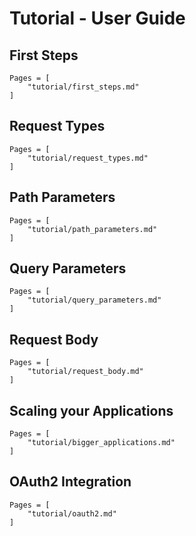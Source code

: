 # Tutorial - User Guide

## First Steps
```@contents
Pages = [
    "tutorial/first_steps.md"
]
```

## Request Types
```@contents
Pages = [
    "tutorial/request_types.md"
]
```

## Path Parameters
```@contents
Pages = [
    "tutorial/path_parameters.md"
]
```

## Query Parameters
```@contents
Pages = [
    "tutorial/query_parameters.md"
]
```

## Request Body
```@contents
Pages = [
    "tutorial/request_body.md"
]
```

## Scaling your Applications
```@contents
Pages = [
    "tutorial/bigger_applications.md"
]
```

## OAuth2 Integration
```@contents
Pages = [
    "tutorial/oauth2.md"
]
```